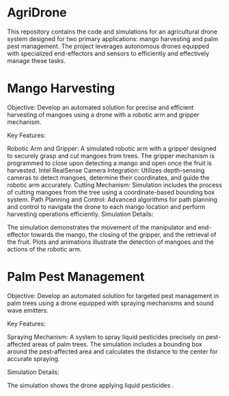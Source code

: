 # AgriDrone

This repository contains the code and simulations for an agricultural drone system designed for two primary applications: mango harvesting and palm pest management. The project leverages autonomous drones equipped with specialized end-effectors and sensors to efficiently and effectively manage these tasks.
# Mango Harvesting
Objective: Develop an automated solution for precise and efficient harvesting of mangoes using a drone with a robotic arm and gripper mechanism.


Key Features:

Robotic Arm and Gripper: A simulated robotic arm with a gripper designed to securely grasp and cut mangoes from trees. The gripper mechanism is programmed to close upon detecting a mango and open once the fruit is harvested.
Intel RealSense Camera Integration: Utilizes depth-sensing cameras to detect mangoes, determine their coordinates, and guide the robotic arm accurately.
Cutting Mechanism: Simulation includes the process of cutting mangoes from the tree using a coordinate-based bounding box system.
Path Planning and Control: Advanced algorithms for path planning and control to navigate the drone to each mango location and perform harvesting operations efficiently.
Simulation Details:

The simulation demonstrates the movement of the manipulator and end-effector towards the mango, the closing of the gripper, and the retrieval of the fruit.
Plots and animations illustrate the detection of mangoes and the actions of the robotic arm.
# Palm Pest Management
Objective: Develop an automated solution for targeted pest management in palm trees using a drone equipped with spraying mechanisms and sound wave emitters.

Key Features:

Spraying Mechanism: A system to spray liquid pesticides precisely on pest-affected areas of palm trees. The simulation includes a bounding box around the pest-affected area and calculates the distance to the center for accurate spraying.

Simulation Details:

The simulation shows the drone applying liquid pesticides .
